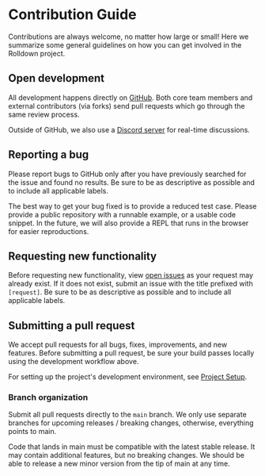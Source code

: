 # Contribution Guide

Contributions are always welcome, no matter how large or small! Here we summarize some general guidelines on how you can get involved in the Rolldown project.

## Open development

All development happens directly on [GitHub](https://github.com/rolldown-rs/rolldown). Both core team members and external contributors (via forks) send pull requests which go through the same review process.

Outside of GitHub, we also use a [Discord server](https://chat.rolldown.rs) for real-time discussions.

## Reporting a bug

Please report bugs to GitHub only after you have previously searched for the issue and found no results. Be sure to be as descriptive as possible and to include all applicable labels.

The best way to get your bug fixed is to provide a reduced test case. Please provide a public repository with a runnable example, or a usable code snippet. In the future, we will also provide a REPL that runs in the browser for easier reproductions.

## Requesting new functionality

Before requesting new functionality, view [open issues](https://github.com/rolldown/rolldown/issues) as your request may already exist. If it does not exist, submit an issue with the title prefixed with `[request]`. Be sure to be as descriptive as possible and to include all applicable labels.

## Submitting a pull request

We accept pull requests for all bugs, fixes, improvements, and new features. Before submitting a pull request, be sure your build passes locally using the development workflow above.

For setting up the project's development environment, see [Project Setup](./setup.md).

### Branch organization

Submit all pull requests directly to the `main` branch. We only use separate branches for upcoming releases / breaking changes, otherwise, everything points to main.

Code that lands in main must be compatible with the latest stable release. It may contain additional features, but no breaking changes. We should be able to release a new minor version from the tip of main at any time.
